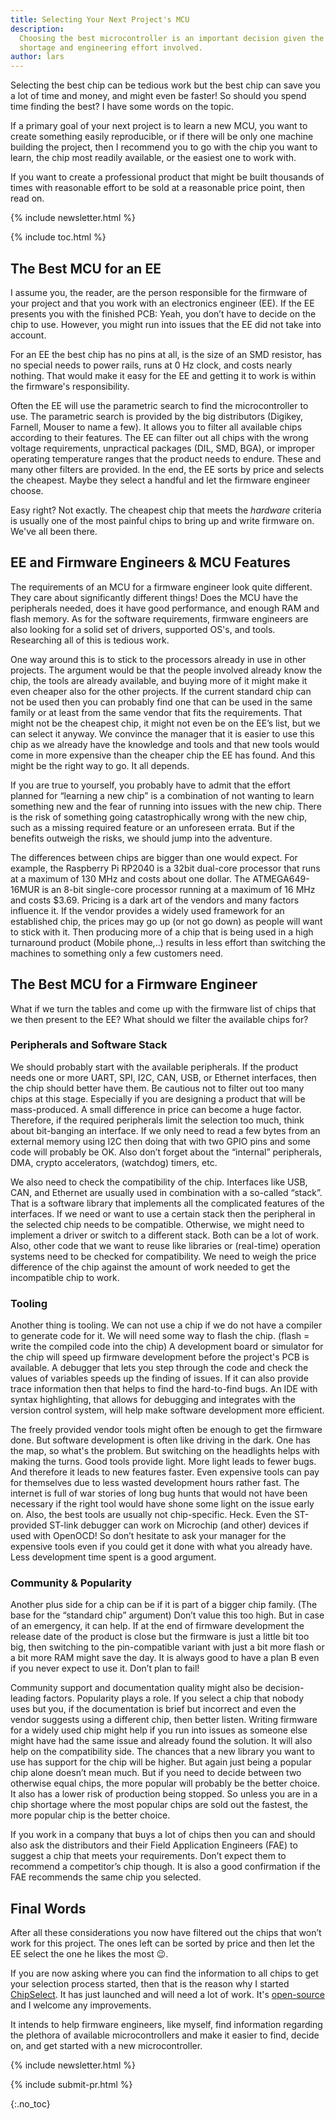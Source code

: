 ```yaml
---
title: Selecting Your Next Project's MCU
description:
  Choosing the best microcontroller is an important decision given the chip
  shortage and engineering effort involved.
author: lars
---
```


<!-- excerpt start -->

Selecting the best chip can be tedious work but the best chip can save you a lot
of time and money, and might even be faster! So should you spend time finding
the best? I have some words on the topic.

<!-- excerpt end -->

If a primary goal of your next project is to learn a new MCU, you want to create
something easily reproducible, or if there will be only one machine building the
project, then I recommend you to go with the chip you want to learn, the chip
most readily available, or the easiest one to work with.

If you want to create a professional product that might be built thousands of
times with reasonable effort to be sold at a reasonable price point, then read
on.

{% include newsletter.html %}

{% include toc.html %}

## The Best MCU for an EE

I assume you, the reader, are the person responsible for the firmware of your
project and that you work with an electronics engineer (EE). If the EE presents
you with the finished PCB: Yeah, you don’t have to decide on the chip to use.
However, you might run into issues that the EE did not take into account.

For an EE the best chip has no pins at all, is the size of an SMD resistor, has
no special needs to power rails, runs at 0 Hz clock, and costs nearly nothing.
That would make it easy for the EE and getting it to work is within the
firmware's responsibility.

Often the EE will use the parametric search to find the microcontroller to use.
The parametric search is provided by the big distributors (Digikey, Farnell,
Mouser to name a few). It allows you to filter all available chips according to
their features. The EE can filter out all chips with the wrong voltage requirements,
unpractical packages (DIL, SMD, BGA), or improper operating temperature ranges
that the product needs to endure. These and many other filters are provided. In
the end, the EE sorts by price and selects the cheapest. Maybe they select a
handful and let the firmware engineer choose.

Easy right? Not exactly. The cheapest chip that meets the _hardware_ criteria is
usually one of the most painful chips to bring up and write firmware on. We've
all been there.

## EE and Firmware Engineers & MCU Features

The requirements of an MCU for a firmware engineer look quite different. They
care about significantly different things! Does the MCU have the peripherals
needed, does it have good performance, and enough RAM and flash memory. As for
the software requirements, firmware engineers are also looking for a solid set
of drivers, supported OS's, and tools. Researching all of this is tedious work.

One way around this is to stick to the processors already in use in other
projects. The argument would be that the people involved already know the chip,
the tools are already available, and buying more of it might make it even
cheaper also for the other projects. If the current standard chip can not be
used then you can probably find one that can be used in the same family or at
least from the same vendor that fits the requirements. That might not be the
cheapest chip, it might not even be on the EE’s list, but we can select it
anyway. We convince the manager that it is easier to use this chip as we already
have the knowledge and tools and that new tools would come in more expensive
than the cheaper chip the EE has found. And this might be the right way to go.
It all depends.

If you are true to yourself, you probably have to admit that the effort planned
for “learning a new chip” is a combination of not wanting to learn something new
and the fear of running into issues with the new chip. There is the risk of
something going catastrophically wrong with the new chip, such as a missing
required feature or an unforeseen errata. But if the benefits outweigh the
risks, we should jump into the adventure.

The differences between chips are bigger than one would expect. For example, the
Raspberry Pi RP2040 is a 32bit dual-core processor that runs at a maximum of 130
MHz and costs about one dollar. The ATMEGA649-16MUR is an 8-bit single-core
processor running at a maximum of 16 MHz and costs $3.69. Pricing is a dark art
of the vendors and many factors influence it. If the vendor provides a widely
used framework for an established chip, the prices may go up (or not go down) as
people will want to stick with it. Then producing more of a chip that is being
used in a high turnaround product (Mobile phone,..) results in less effort than
switching the machines to something only a few customers need.

## The Best MCU for a Firmware Engineer

What if we turn the tables and come up with the firmware list of chips that we
then present to the EE? What should we filter the available chips for?

### Peripherals and Software Stack

We should probably start with the available peripherals. If the product needs
one or more UART, SPI, I2C, CAN, USB, or Ethernet interfaces, then the chip
should better have them. Be cautious not to filter out too many chips at this
stage. Especially if you are designing a product that will be mass-produced. A
small difference in price can become a huge factor. Therefore, if the required
peripherals limit the selection too much, think about bit-banging an interface.
If we only need to read a few bytes from an external memory using I2C then doing
that with two GPIO pins and some code will probably be OK. Also don’t forget
about the “internal” peripherals, DMA, crypto accelerators, (watchdog) timers,
etc.

We also need to check the compatibility of the chip. Interfaces like USB, CAN,
and Ethernet are usually used in combination with a so-called “stack”. That is a
software library that implements all the complicated features of the interfaces.
If we need or want to use a certain stack then the peripheral in the selected
chip needs to be compatible. Otherwise, we might need to implement a driver or
switch to a different stack. Both can be a lot of work. Also, other code that we
want to reuse like libraries or (real-time) operation systems need to be checked
for compatibility. We need to weigh the price difference of the chip against the
amount of work needed to get the incompatible chip to work.

### Tooling

Another thing is tooling. We can not use a chip if we do not have a compiler to
generate code for it. We will need some way to flash the chip. (flash = write
the compiled code into the chip) A development board or simulator for the chip
will speed up firmware development before the project's PCB is available. A
debugger that lets you step through the code and check the values of variables
speeds up the finding of issues. If it can also provide trace information then
that helps to find the hard-to-find bugs. An IDE with syntax highlighting, that
allows for debugging and integrates with the version control system, will help
make software development more efficient.

The freely provided vendor tools might often be enough to get the firmware done.
But software development is often like driving in the dark. One has the map, so
what's the problem. But switching on the headlights helps with making the turns.
Good tools provide light. More light leads to fewer bugs. And therefore it leads
to new features faster. Even expensive tools can pay for themselves due to less
wasted development hours rather fast. The internet is full of war stories of
long bug hunts that would not have been necessary if the right tool would have
shone some light on the issue early on. Also, the best tools are usually not
chip-specific. Heck. Even the ST-provided ST-link debugger can work on Microchip
(and other) devices if used with OpenOCD! So don’t hesitate to ask your manager
for the expensive tools even if you could get it done with what you already
have. Less development time spent is a good argument.

### Community & Popularity

Another plus side for a chip can be if it is part of a bigger chip family. (The
base for the “standard chip” argument) Don’t value this too high. But in case of
an emergency, it can help. If at the end of firmware development the release
date of the product is close but the firmware is just a little bit too big, then
switching to the pin-compatible variant with just a bit more flash or a bit more
RAM might save the day. It is always good to have a plan B even if you never
expect to use it. Don’t plan to fail!

Community support and documentation quality might also be decision-leading
factors. Popularity plays a role. If you select a chip that nobody uses but you,
if the documentation is brief but incorrect and even the vendor suggests using a
different chip, then better listen. Writing firmware for a widely used chip
might help if you run into issues as someone else might have had the same issue
and already found the solution. It will also help on the compatibility side. The
chances that a new library you want to use has support for the chip will be
higher. But again just being a popular chip alone doesn’t mean much. But if you
need to decide between two otherwise equal chips, the more popular will probably
be the better choice. It also has a lower risk of production being stopped. So
unless you are in a chip shortage where the most popular chips are sold out the
fastest, the more popular chip is the better choice.

If you work in a company that buys a lot of chips then you can and should also
ask the distributors and their Field Application Engineers (FAE) to suggest a
chip that meets your requirements. Don’t expect them to recommend a competitor’s
chip though. It is also a good confirmation if the FAE recommends the same chip
you selected.

## Final Words

After all these considerations you now have filtered out the chips that won’t
work for this project. The ones left can be sorted by price and then let the EE
select the one he likes the most 😉.

If you are now asking where you can find the information to all chips to get
your selection process started, then that is the reason why I started
[ChipSelect](http://chipselect.org). It has just launched and will need a lot of
work. It's [open-source](https://github.com/JustAnother1/chipselect_www_php) and
I welcome any improvements.

It intends to help firmware engineers, like myself, find information regarding
the plethora of available microcontrollers and make it easier to find, decide
on, and get started with a new microcontroller.

<!-- Interrupt Keep START -->

{% include newsletter.html %}

{% include submit-pr.html %}

<!-- Interrupt Keep END -->

{:.no_toc}
